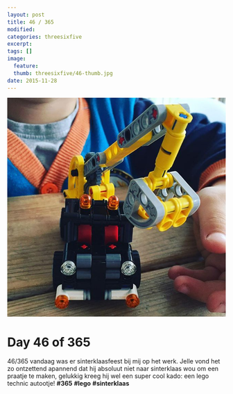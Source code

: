 ```yaml
---
layout: post
title: 46 / 365
modified:
categories: threesixfive
excerpt:
tags: []
image:
  feature: 
  thumb: threesixfive/46-thumb.jpg
date: 2015-11-28
---
```


![46](/images/threesixfive/46.jpg)

# Day 46 of 365

46/365 vandaag was er sinterklaasfeest bij mij op het werk. Jelle vond het zo ontzettend apannend dat hij absoluut niet naar sinterklaas wou om een praatje te maken, gelukkig kreeg hij wel een super cool kado: een lego technic autootje! **\#365** **\#lego** **\#sinterklaas**
